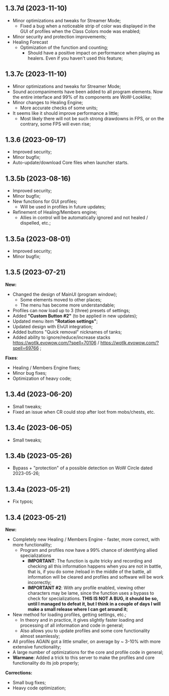 ## 1.3.7d (2023-11-10)
- Minor optimizations and tweaks for Streamer Mode;
  - Fixed a bug when a noticeable strip of color was displayed in the GUI of profiles when the Class Colors mode was enabled;
- Minor security and protection improvements;
- Healing Forecast
  - Optimization of the function and counting;
    - Should have a positive impact on performance when playing as healers. Even if you haven't used this feature;

## 1.3.7c (2023-11-10)
- Minor optimizations and tweaks for Streamer Mode;
- Sound accompaniments have been added to all program elements. Now the entire interface and 99% of its components are WoW-Looklike;
- Minor changes to Healing Engine;
  - More accurate checks of some units;
- It seems like it should improve performance a little;
  - Most likely there will not be such strong drawdowns in FPS, or on the contrary, some FPS will even rise;

## 1.3.6 (2023-09-17)
- Improved security;
- Minor bugfix;
- Auto-update/download Core files when launcher starts.

## 1.3.5b (2023-08-16)
- Improved security;
- Minor bugfix;
- New functions for GUI profiles;
   - Will be used in profiles in future updates;
- Refinement of Healing/Members engine;
   - Allies in control will be automatically ignored and not healed / dispelled, etc.;

## 1.3.5a (2023-08-01)
- Improved security;
- Minor bugfix;

## 1.3.5 (2023-07-21)
**New:**
- Changed the design of MainUI (program window);
	- Some elements moved to other places;
	- The menu has become more understandable;
- Profiles can now load up to 3 (three) presets of settings;
- Added **"Custom Button #2"** (to be applied in new updates);
- Updated menu item **"Rotation settings"**;
- Updated design with ElvUI integration;
- Added buttons "Quick removal" nicknames of tanks;
- Added ability to ignore/reduce/increase stacks https://wotlk.evowow.com/?spell=70106 / https://wotlk.evowow.com/?spell=69766 ;

**Fixes**:
- Healing / Members Engine fixes;
- Minor bug fixes;
- Optimization of heavy code;

## 1.3.4d (2023-06-20)
- Small tweaks;
- Fixed an issue when CR could stop after loot from mobs/chests, etc.

## 1.3.4c (2023-06-05)
- Small tweaks;

## 1.3.4b (2023-05-26)
- Bypass + "protection" of a possible detection on WoW Circle dated 2023-05-26;

## 1.3.4a (2023-05-21)
- Fix typos;

## 1.3.4 (2023-05-21)
**New:**
- Completely new Healing / Members Engine - faster, more correct, with more functionality;
	- Program and profiles now have a 99% chance of identifying allied specializations
		- **IMPORTANT**: The function is quite tricky and recording and checking all this information happens when you are not in battle, that is, if you do some /reload in the middle of the battle, all information will be cleared and profiles and software will be work incorrectly;
		- **IMPORTANT #2**: With any profile enabled, viewing other characters may be lame, since the function uses a bypass to check for specializations. **THIS IS NOT A BUG, it should be so, until I managed to defeat it, but I think in a couple of days I will make a small release where I can get around it**;
- New method for loading profiles, getting settings, etc.;
	- In theory and in practice, it gives slightly faster loading and processing of all information and code in general;
	- Also allows you to update profiles and some core functionality almost seamlessly;
- All profiles AGAIN got a little smaller, on average by ~ 3-10% with more extensive functionality;
- A large number of optimizations for the core and profile code in general;
- **Warmane**: Added a trick to this server to make the profiles and core functionality do its job properly;

**Corrections:**
- Small bug fixes;
- Heavy code optimization;
